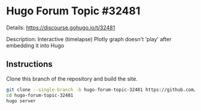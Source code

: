 # Hugo Forum Topic #32481

Details: <https://discourse.gohugo.io/t/32481>

Description: Interactive (timelapse) Plotly graph doesn't 'play' after embedding it into Hugo

## Instructions

Clone this branch of the repository and build the site.

```bash
git clone --single-branch -b hugo-forum-topic-32481 https://github.com/jmooring/hugo-testing hugo-forum-topic-32481
cd hugo-forum-topic-32481
hugo server
```
